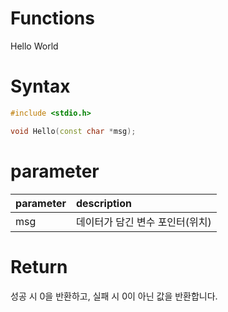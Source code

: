 # Functions

Hello World

# **Syntax**

```c++
#include <stdio.h>

void Hello(const char *msg);
```

# **parameter**

| parameter | description |
| :---      | :--- |
| msg | 데이터가 담긴 변수 포인터(위치) |

# **Return**

성공 시 0을 반환하고, 실패 시 0이 아닌 값을 반환합니다.